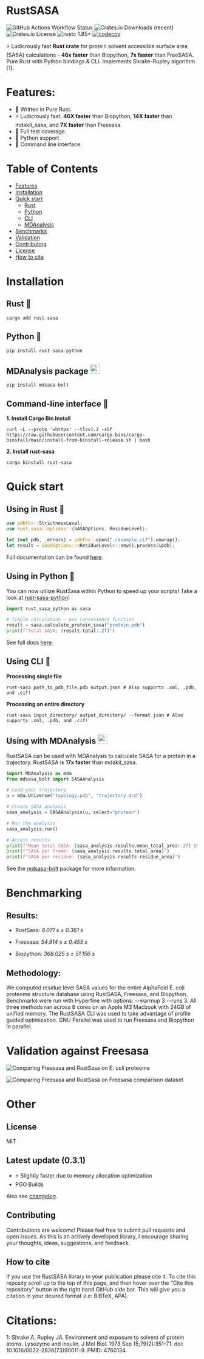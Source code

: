 # RustSASA
![GitHub Actions Workflow Status](https://img.shields.io/github/actions/workflow/status/maxall41/RustSASA/rust.yml)
![Crates.io Downloads (recent)](https://img.shields.io/crates/dr/rust-sasa)
![Crates.io License](https://img.shields.io/crates/l/rust-sasa)
![rustc 1.85+](https://img.shields.io/badge/msrv-rustc_1.85+-red.svg)
[![codecov](https://codecov.io/github/maxall41/rustsasa/graph/badge.svg?token=SHM6RRMKSL)](https://codecov.io/github/maxall41/rustsasa)

⚡ Ludicrously fast **Rust crate** for protein solvent accessible surface area (SASA) calculations - **46x faster** than Biopython, **7x faster** than FreeSASA. Pure Rust with Python bindings & CLI. Implements Shrake-Rupley algorithm [1].

# Features:
- 🦀 Written in Pure Rust.
- ⚡️ Ludicrously fast. **46X faster** than Biopython, **14X faster** than mdakit_sasa, and **7X faster** than Freesasa.
- 🧪 Full test coverage.
- 🐍 Python support.
- 🤖 Command line interface.

# Table of Contents
- [Features](#features)
- [Installation](#installation)
- [Quick start](#quick-start)
  - [Rust](#using-in-rust-)
  - [Python](#using-in-python-)
  - [CLI](#using-cli-)
  - [MDAnalysis](#using-with-mdanalysis)
- [Benchmarks](#benchmarking)
- [Validation](#validation-against-freesasa)
- [Contributing](#contributing)
- [License](#license)
- [How to cite](#how-to-cite)

# Installation

## Rust 🦀

```
cargo add rust-sasa
```

## Python 🐍
```
pip install rust-sasa-python
```

## MDAnalysis package <img src="https://github.com/maxall41/RustSASA/blob/radical/imgs/mdanalysis-logo.png" width="25" height="25">

```
pip install mdsasa-bolt
```

## Command-line interface 🤖

**1. Install Cargo Bin Install**

```
curl -L --proto '=https' --tlsv1.2 -sSf https://raw.githubusercontent.com/cargo-bins/cargo-binstall/main/install-from-binstall-release.sh | bash
```

**2. Install rust-sasa**

```
cargo binstall rust-sasa
```

# Quick start

## Using in Rust 🦀

```rust
use pdbtbx::StrictnessLevel;
use rust_sasa::options::{SASAOptions, ResidueLevel};

let (mut pdb, _errors) = pdbtbx::open("./example.cif").unwrap();
let result = SASAOptions::<ResidueLevel>::new().process(&pdb);

```
Full documentation can be found [here](https://docs.rs/rust-sasa/latest/rust_sasa/).

## Using in Python 🐍

You can now utilize RustSasa within Python to speed up your scripts! Take a look at [rust-sasa-python](https://github.com/maxall41/rust-sasa-python)!

```python
import rust_sasa_python as sasa

# Simple calculation - use convenience function
result = sasa.calculate_protein_sasa("protein.pdb")
print(f"Total SASA: {result.total:.2f}")
```

See full docs [here](https://github.com/maxall41/rust-sasa-python/blob/main/DOCS.md).

## Using CLI 🤖

**Processing single file**

```
rust-sasa path_to_pdb_file.pdb output.json # Also supports .xml, .pdb, and .cif!
```

**Processing an entire directory**

```
rust-sasa input_directory/ output_directory/ --format json # Also supports .xml, .pdb, and .cif!
```

## Using with MDAnalysis <img src="https://github.com/maxall41/RustSASA/blob/radical/imgs/mdanalysis-logo.png" width="25" height="25">

RustSASA can be used with MDAnalysis to calculate SASA for a protein in a trajectory. RustSASA is **17x faster** than mdakit_sasa.

```python
import MDAnalysis as mda
from mdsasa_bolt import SASAAnalysis

# Load your trajectory
u = mda.Universe("topology.pdb", "trajectory.dcd")

# Create SASA analysis
sasa_analysis = SASAAnalysis(u, select="protein")

# Run the analysis
sasa_analysis.run()

# Access results
print(f"Mean total SASA: {sasa_analysis.results.mean_total_area:.2f} Ų")
print(f"SASA per frame: {sasa_analysis.results.total_area}")
print(f"SASA per residue: {sasa_analysis.results.residue_area}")
```

See the [mdsasa-bolt](https://github.com/maxall41/mdsasa-bolt) package for more information.

# Benchmarking

## Results:

- RustSasa: *8.071 s ±  0.361 s*

- Freesasa: *54.914 s ±  0.455 s*

- Biopython: *368.025 s ± 51.156 s*

## Methodology:

We computed residue level SASA values for the entire AlphaFold E. coli proteome structure database using RustSASA, Freesasa, and Biopython. Benchmarks were run with Hyperfine with options: --warmup 3 --runs 3. All three methods ran across 8 cores on an Apple M3 Macbook with 24GB of unified memory. The RustSASA CLI was used to take advantage of profile guided optimization. GNU Parallel was used to run Freesasa and Biopython in parallel.


# Validation against Freesasa

![Comparing Freesasa and RustSasa on E. coli proteome](https://github.com/maxall41/RustSASA/blob/main/imgs/sasa_chain_comparison_E_coli.svg)


![Comparing Freesasa and RustSasa on Freesasa comparison dataset](https://github.com/maxall41/RustSASA/blob/main/imgs/sasa_chain_comparison_freesasa_ds.svg)

# Other

## License
MIT

## Latest update (0.3.1)

- ⚡️ Slightly faster due to memory allocation optimization
- PGO Builds

Also see [changelog](https://github.com/maxall41/rustsasa/blob/master/CHANGELOG.md).

## Contributing

Contributions are welcome! Please feel free to submit pull requests and open issues. As this is an actively developed library, I encourage sharing your thoughts, ideas, suggestions, and feedback.

## How to cite

If you use the RustSASA library in your publication please cite it. To cite this reposity scroll up to the top of this page, and then hover over the "Cite this repository" button in the right hand GitHub side bar. This will give you a citation in your desired format (i.e: BiBTeX, APA). 

# Citations:

1: Shrake A, Rupley JA. Environment and exposure to solvent of protein atoms. Lysozyme and insulin. J Mol Biol. 1973 Sep 15;79(2):351-71. doi: 10.1016/0022-2836(73)90011-9. PMID: 4760134.
